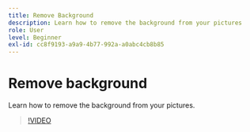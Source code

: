 ```yaml
---
title: Remove Background
description: Learn how to remove the background from your pictures
role: User
level: Beginner
exl-id: cc8f9193-a9a9-4b77-992a-a0abc4cb8b85
---
```

# Remove background

Learn how to remove the background from your pictures.

>[!VIDEO](https://video.tv.adobe.com/v/3420220?quality=12&learn=on&hidetitle=true)
